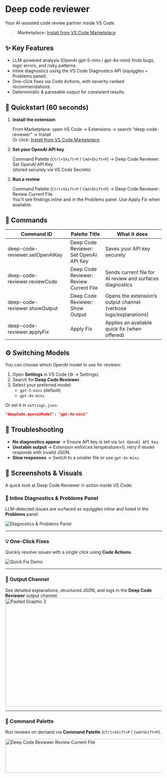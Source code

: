 # Deep code reviewer
 
 Your AI-assisted code review partner inside VS Code.  
> **Marketplace:** [Install from VS Code Marketplace](https://marketplace.visualstudio.com/items?itemName=ShaheerImran.deep-code-reviewer)

## ✨ Key Features

- LLM-powered analysis (OpenAI gpt-5-mini / gpt-4o-mini) finds bugs, logic errors, and risky patterns.
- Inline diagnostics using the VS Code Diagnostics API (squiggles + Problems panel).
- One-click fixes via Code Actions, with severity-ranked recommendations.
- Deterministic & parseable output for consistent results.

## 🚀 Quickstart (60 seconds)

1. **Install the extension**

    From Marketplace: open VS Code → Extensions → search “deep-code-reviewer” → Install  
    Or click: [Install from VS Code Marketplace](https://marketplace.visualstudio.com/items?itemName=ShaheerImran.deep-code-reviewer)
   
3. **Set your OpenAI API key**

    Command Palette (`Ctrl+Shift+P` / `Cmd+Shift+P`) → Deep Code Reviewer: Set OpenAI API Key  
    (stored securely via VS Code Secrets)

4. **Run a review**

    Command Palette (`Ctrl+Shift+P` / `Cmd+Shift+P`) → Deep Code Reviewer: Review Current File  
    You’ll see findings inline and in the Problems panel. Use Apply Fix when available.


## 🧩 Commands

| Command ID                                     | Palette Title                                                       | What it does                                                                     |
| ---------------------------------------------- | ------------------------------------------------------------------- | -------------------------------------------------------------------------------- |
| deep-code-reviewer.setOpenAIKey                | Deep Code Reviewer: Set OpenAI API Key                              | Saves your API key securely                                                      |
| deep-code-reviewer.reviewCode                  | Deep Code Reviewer: Review Current File                             | Sends current file for AI review and surfaces diagnostics                        |
| deep-code-reviewer.showOutput                  | Deep Code Reviewer: Show Output                                     | Opens the extension’s output channel (verbose logs/explanations)                 |
| deep-code-reviewer.applyFix                    | Apply Fix                                                           | Applies an available quick fix (when offered)                                    |

## ⚙️ Switching Models

You can choose which OpenAI model to use for reviews:

1. Open **Settings** in VS Code (⚙️ → Settings).
2. Search for **Deep Code Reviewer**.
3. Select your preferred model:
   - `gpt-5-mini` (default)
   - `gpt-4o-mini`

Or set it in `settings.json`:

```json
"deepCode.openaiModel": "gpt-4o-mini"
```

## 🐞 Troubleshooting

- **No diagnostics appear** → Ensure API key is set via `Set OpenAI API Key`.  
- **Unstable output** → Extension enforces temperature=0, retry if model responds with invalid JSON.  
- **Slow responses** → Switch to a smaller file or use `gpt-4o-mini`.

## 📸 Screenshots & Visuals

A quick look at Deep Code Reviewer in action inside VS Code:

### 🔎 Inline Diagnostics & Problems Panel
LLM-detected issues are surfaced as squiggles inline and listed in the **Problems** panel.

![Diagnostics & Problems Panel](https://github.com/user-attachments/assets/503ae251-2e0e-4c19-976d-f7cb1545e62b)

---

### 💡 One-Click Fixes
Quickly resolve issues with a single click using **Code Actions**.

![Quick Fix Demo](https://github.com/user-attachments/assets/96816700-0208-4cf9-aa0b-3b8d6431a349)

---

### 📜 Output Channel
See detailed explanations, structured JSON, and logs in the **Deep Code Reviewer** output channel.
<img width="905" height="348" alt="Pasted Graphic 3" src="https://github.com/user-attachments/assets/dcbb90d6-b1eb-4ddc-ae38-b3509eba853f" />

---

### 🧭 Command Palette
Run reviews on demand via **Command Palette** (`Ctrl+Shift+P` / `Cmd+Shift+P`).

<img width="609" height="109" alt="Deep Code Reviewer Review Current File" src="https://github.com/user-attachments/assets/549246ff-d956-456e-b133-527207631c97" />




